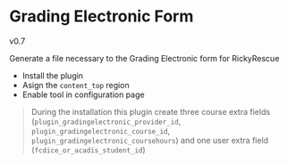 # Grading Electronic Form
v0.7

Generate a file necessary to the Grading Electronic form for RickyRescue

* Install the plugin
* Asign the `content_top` region
* Enable tool in configuration page

> During the installation this plugin create three course extra fields
> (`plugin_gradingelectronic_provider_id`, `plugin_gradingelectronic_course_id`, `plugin_gradingelectronic_coursehours`)
> and one user extra field
> (`fcdice_or_acadis_student_id`)
